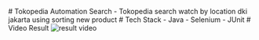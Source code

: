 #   T o k o p e d i a   A u t o m a t i o n   S e a r c h  
   -   T o k o p e d i a   s e a r c h   w a t c h   b y   l o c a t i o n   d k i  j a k a r t a   u s i n g   s o r t i n g   n e w   p r o d u c t  
#   T e c h   S t a c k  
   -   J a v a  
   -   S e l e n i u m  
   -   J U n i t  
 #   V i d e o   R e s u l t  
 ![result video](./video-output/result.gif)
